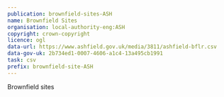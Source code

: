 ```yaml
---
publication: brownfield-sites-ASH
name: Brownfield Sites
organisation: local-authority-eng:ASH
copyright: crown-copyright
licence: ogl
data-url: https://www.ashfield.gov.uk/media/3811/ashfield-bflr.csv
data-gov-uk: 2b734ed1-0007-4606-a1c4-13a495cb1991
task: csv
prefix: brownfield-site-ASH
---
```


Brownfield sites

